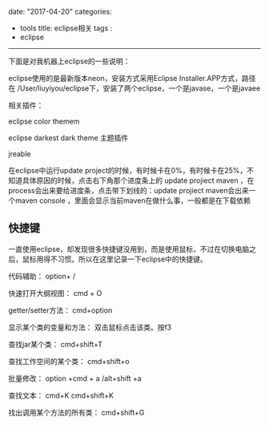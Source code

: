 date: "2017-04-20"
categories: 
  - tools
title: eclipse相关
tags : 
 - eclipse
---

下面是对我机器上eclipse的一些说明：

eclipse使用的是最新版本neon，安装方式采用Eclipse Installer.APP方式，路径在 /User/liuyiyou/eclipse下，安装了两个eclipse，一个是javase，一个是javaee


相关插件：

eclipse color themem

eclipse darkest dark theme   主题插件


jreable




在eclipse中运行update project的时候，有时候卡在0%，有时候卡在25%，不知道具体原因的时候，点击右下角那个进度条上的 update projiect maven ，在process会出来要给进度条，点击带下划线的：update projiect maven会出来一个maven console ，里面会显示当前maven在做什么事，一般都是在下载依赖




## 快捷键

一直使用eclipse，却发现很多快捷键没用到，而是使用鼠标，不过在切换电脑之后，鼠标用得不习惯。所以在这里记录一下eclipse中的快捷键。

代码辅助： option+ /

快速打开大纲视图： cmd + O

getter/setter方法： cmd+option

显示某个类的变量和方法：  双击鼠标点击该类。按f3

查找jar某个类： cmd+shift+T 

查找工作空间的某个类： cmd+shift+o

批量修改： option +cmd + a   /alt+shift +a  

查找文本： cmd+K   cmd+shift+K

找出调用某个方法的所有类： cmd+shift+G